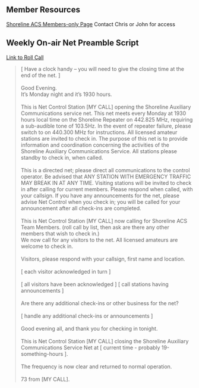 ﻿## Member Resources
[Shoreline ACS Members-only Page](https://sites.google.com/w7aux.org/shorelineacsmembers) Contact Chris or John for access

## Weekly On-air Net Preamble Script

[Link to Roll Call](https://drive.google.com/file/d/1XTu_DTiD2vtK1LRoCmsIxb1sCUx_WFe2/view?usp=sharing)

<blockquote>
[ Have a clock handy – you will need to give the closing time at the end of the net. ]<br/>
<br/>
Good Evening.
<br/>
It’s Monday night and it’s 1930 hours.<br/>
<br/>
This is Net Control Station [MY CALL] opening the Shoreline Auxiliary Communications service net. This net meets every Monday at 1930 hours local time on the Shoreline Repeater on 442.825 MHz, requiring a sub-audible tone of 103.5Hz. In the event of repeater failure, please switch to on 440.300 MHz for instructions. All licensed amateur stations are invited to check in. The purpose of this net is to provide information and coordination concerning the activities of the Shoreline Auxiliary Communications Service. All stations please standby to check in, when called.<br/>
<br/>
This is a directed net; please direct all communications to the control operator. Be advised that ANY STATION WITH EMERGENCY TRAFFIC MAY BREAK IN AT ANY TIME. Visiting stations will be invited to check in after calling for current members. Please respond when called, with your callsign. If you have any announcements for the net, please advise Net Control when you check in; you will be called for your announcement after all check-ins are completed.<br/>
<br/>
This is Net Control Station [MY CALL] now calling for Shoreline ACS Team Members. (roll call by list, then ask are there any other members that wish to check in.)
<br/>
We now call for any visitors to the net. All licensed amateurs are welcome to check in.<br/>
<br/>
Visitors, please respond with your callsign, first name and location.<br/>
<br/>
[ each visitor acknowledged in turn ]<br/>
<br/>
[ all visitors have been acknowledged ] [ call stations having announcements ]<br/>
<br/>
Are there any additional check-ins or other business for the net?<br/>
<br/>
[ handle any additional check-ins or announcements ]<br/>
<br/>
Good evening all, and thank you for checking in tonight.<br/>
<br/>
This is Net Control Station [MY CALL] closing the Shoreline Auxiliary Communications Service Net at [ current time - probably 19-something-hours ].<br/>
<br/>
The frequency is now clear and returned to normal operation.<br/>
<br/>
73 from [MY CALL].<br/>
</blockquote>